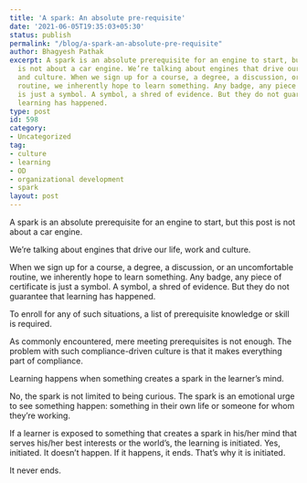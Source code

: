 ```yaml
---
title: 'A spark: An absolute pre-requisite'
date: '2021-06-05T19:35:03+05:30'
status: publish
permalink: "/blog/a-spark-an-absolute-pre-requisite"
author: Bhagyesh Pathak
excerpt: A spark is an absolute prerequisite for an engine to start, but this post
  is not about a car engine. We’re talking about engines that drive our life, work
  and culture. When we sign up for a course, a degree, a discussion, or an uncomfortable
  routine, we inherently hope to learn something. Any badge, any piece of certificate
  is just a symbol. A symbol, a shred of evidence. But they do not guarantee that
  learning has happened.
type: post
id: 598
category:
- Uncategorized
tag:
- culture
- learning
- OD
- organizational development
- spark
layout: post
---
```


A spark is an absolute prerequisite for an engine to start, but this post is not about a car engine.

We’re talking about engines that drive our life, work and culture.

When we sign up for a course, a degree, a discussion, or an uncomfortable routine, we inherently hope to learn something. Any badge, any piece of certificate is just a symbol. A symbol, a shred of evidence. But they do not guarantee that learning has happened.

To enroll for any of such situations, a list of prerequisite knowledge or skill is required.

As commonly encountered, mere meeting prerequisites is not enough. The problem with such compliance-driven culture is that it makes everything part of compliance.

Learning happens when something creates a spark in the learner’s mind.

No, the spark is not limited to being curious. The spark is an emotional urge to see something happen: something in their own life or someone for whom they’re working.

If a learner is exposed to something that creates a spark in his/her mind that serves his/her best interests or the world’s, the learning is initiated. Yes, initiated. It doesn’t happen. If it happens, it ends. That’s why it is initiated.

It never ends.